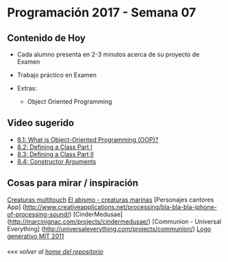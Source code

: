 # Programación 2017 - Semana 07
## Contenido de Hoy
* Cada alumno presenta en 2-3 minutos acerca de su proyecto de Examen
* Trabajo práctico en Examen

* Extras:
  * Object Oriented Programming

## Video sugerido
* [8.1: What is Object-Oriented Programming (OOP)?](https://www.youtube.com/watch?v=YcbcfkLzgvs)
* [8.2: Defining a Class Part I](https://www.youtube.com/watch?v=lmgcMPRa1qw)
* [8.3: Defining a Class Part II](https://www.youtube.com/watch?v=XwfOVFelLoo)
* [8.4: Constructor Arguments](https://www.youtube.com/watch?v=NrwaKOsplZk)



## Cosas para mirar / inspiración
[Creaturas multitouch](http://www.creativeapplications.net/cinder/rec-all-a-puzzling-universe-of-multitouch-creatures/)
[El abismo - creaturas marinas](http://www.creativeapplications.net/processing/the-abyss-tutorial/)
[Personajes cantores App] (http://www.creativeapplications.net/processing/bla-bla-bla-iphone-of-processing-sound/)
[CinderMedusae] (http://marcinignac.com/projects/cindermedusae/)
[Communion - Universal Everything] (http://universaleverything.com/projects/communion/)
[Logo generativo MIT 2011](https://www.fastcodesign.com/1663378/mit-media-labs-brilliant-new-logo-has-40000-permutations-video)

###### *««« volver al [home del repositorio](https://github.com/Franzel/UDD_Programacion_2018_1sem_1)*
